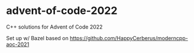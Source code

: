 # advent-of-code-2022
C++ solutions for Advent of Code 2022

Set up w/ Bazel based on https://github.com/HappyCerberus/moderncpp-aoc-2021
